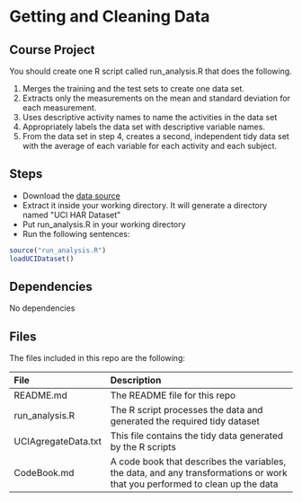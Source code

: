 # Getting and Cleaning Data
## Course Project

You should create one R script called run_analysis.R that does the following. 

1. Merges the training and the test sets to create one data set.
2. Extracts only the measurements on the mean and standard deviation for each measurement. 
3. Uses descriptive activity names to name the activities in the data set
4. Appropriately labels the data set with descriptive variable names. 
5. From the data set in step 4, creates a second, independent tidy data set with the average of each variable for each activity and each subject.


## Steps

- Download the [data source](https://d396qusza40orc.cloudfront.net/getdata%2Fprojectfiles%2FUCI%20HAR%20Dataset.zip) 
- Extract it inside your working directory. It will generate a directory named "UCI HAR Dataset"
- Put run_analysis.R in your working directory
- Run the following sentences:
```R
source("run_analysis.R")
loadUCIDataset()
```


## Dependencies

No dependencies

## Files

The files included in this repo are the following:

File       | Description
:----------|:-----------------
README.md|The README file for this repo
run_analysis.R|The R script processes the data and generated the required tidy dataset
UCIAgregateData.txt|This file contains the tidy data generated by the R scripts
CodeBook.md|A code book that describes the variables, the data, and any transformations or work that you performed to clean up the data

